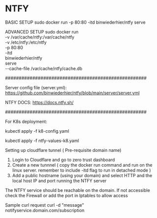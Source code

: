 # NTFY 

BASIC SETUP
sudo docker run -p 80:80 -itd binwiederhier/ntfy serve

 

 

ADVANCED SETUP
sudo docker run \
-v /var/cache/ntfy:/var/cache/ntfy \
-v /etc/ntfy:/etc/ntfy \
-p 80:80 \
-itd \
binwiederhier/ntfy \
serve \
--cache-file /var/cache/ntfy/cache.db


####################################################

Server config file (server.yml): https://github.com/binwiederhier/ntfy/blob/main/server/server.yml

NTFY DOCS: https://docs.ntfy.sh/

####################################################


For K8s deployment:

kubectl apply -f k8-config.yaml

kubectl apply -f ntfy-values-k8.yaml


Setting up cloudflare tunnel ( Pre-requisite domain name)
1. Login to Cloudflare and go to zero trust dashboard
2. Create a new tunnnel ( copy the docker run command and run on the linux server. remember to include -itd flag to run in detached mode )
3. Add a public hostname (using your domain) and select HTTP and the local host IP and port running the NTFY server

The NTFY service should be reachable on the domain. If not accessible check the Firewall or add the port in Iptables to allow access

Sample curl request 
curl -d "message" notifyservice.domain.com/subscription
